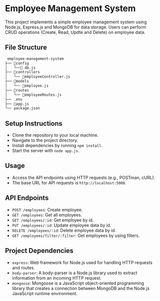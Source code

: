 # Employee Management System

This project implements a simple employee management system using Node.js, Express.js and MongoDB for data storage. Users can perform CRUD operations (Create, Read, Updte and Delete) on employee data.

## File Structure

```txt
 employee-management-system
├── 📂config
│   └──📜 db.js
├── 📂controllers
│   └── 📜employeeController.js
├── 📂models
│   └── 📜employee.js
├── 📂routes
│   └── 📜employeeRoutes.js
├── .env
├── 📜app.js
└── package.json

```

## Setup Instructions

- Clone the repository to your local machine.
- Navigate to the project directory.
- Install dependencies by running `npm install`.
- Start the server with `node app.js`.

## Usage
- Access the API endpoints using HTTP requests (e.g., POSTman, cURL).
- The base URL for API requests is `http://localhost:5000`.

## API Endpoints
- `POST /employees`: Create employee. 
- `GET /employees`: Get all employees.
- `GET /employees/:id`: Get employee by id.
- `PUT /employees/:id`: Update employee data by id.
- `DELETE /employees/:id`: Delete employee data by id.
- `GET /employees/filter/:filter`: Get employees by using filters.

## Project Dependencies
- `express`: Web framework for Node.js used for handling HTTP requests and routes.
- `body-parser`: A body-parser is a Node.js library used to extract information from an incoming HTTP request.
- `mongoose`: Mongoose is a JavaScript object-oriented programming library that creates a connection between MongoDB and the Node.js JavaScript runtime environment.
